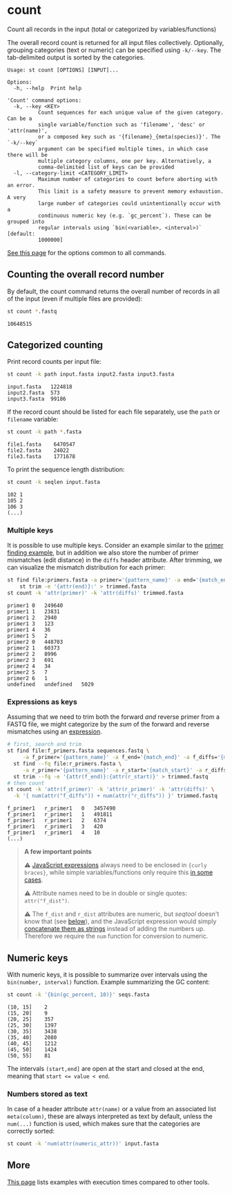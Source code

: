 # count
Count all records in the input (total or categorized by variables/functions)


The overall record count is returned for all input files collectively.
Optionally, grouping categories (text or numeric) can be specified using
`-k/--key`. The tab-delimited output is sorted by the categories.


```
Usage: st count [OPTIONS] [INPUT]...

Options:
  -h, --help  Print help

'Count' command options:
  -k, --key <KEY>
          Count sequences for each unique value of the given category. Can be a
          single variable/function such as 'filename', 'desc' or 'attr(name)',
          or a composed key such as '{filename}_{meta(species)}'. The `-k/--key`
          argument can be specified multiple times, in which case there will be
          multiple category columns, one per key. Alternatively, a
          comma-delimited list of keys can be provided
  -l, --category-limit <CATEGORY_LIMIT>
          Maximum number of categories to count before aborting with an error.
          This limit is a safety measure to prevent memory exhaustion. A very
          large number of categories could unintentionally occur with a
          condinuous numeric key (e.g. `gc_percent`). These can be grouped into
          regular intervals using `bin(<variable>, <interval>)` [default:
          1000000]
```
[See this page](opts.md) for the options common to all commands.

## Counting the overall record number

By default, the count command returns the overall number of records in all
of the input (even if multiple files are provided):

```bash
st count *.fastq
```

```
10648515
```

## Categorized counting


Print record counts per input file:

```bash
st count -k path input.fasta input2.fasta input3.fasta
```

```
input.fasta   1224818
input2.fasta  573
input3.fasta  99186
```

If the record count should be listed for each file separately, use the `path` or `filename`
variable:

```bash
st count -k path *.fasta
```
```
file1.fasta    6470547
file2.fasta    24022
file3.fasta    1771678
```

To print the sequence length distribution:

```bash
st count -k seqlen input.fasta
```
```
102 1
105 2
106 3
(...)
```

### Multiple keys

It is possible to use multiple keys.
Consider an example similar to the [primer finding example](find.md#multiple-patterns),
but in addition we also store the number of primer mismatches (edit distance)
in the `diffs` header attribute.
After trimming, we can visualize the mismatch distribution for each primer:

```bash
st find file:primers.fasta -a primer='{pattern_name}' -a end='{match_end}' -a diffs='{match_diffs}' sequences.fasta |
    st trim -e '{attr(end)}:' > trimmed.fasta
st count -k 'attr(primer)' -k 'attr(diffs)' trimmed.fasta
```
```
primer1	0	249640
primer1	1	23831
primer1	2	2940
primer1	3	123
primer1	4	36
primer1	5	2
primer2	0	448703
primer2	1	60373
primer2	2	8996
primer2	3	691
primer2	4	34
primer2	5	7
primer2	6	1
undefined	undefined	5029
```

### Expressions as keys

Assuming that we need to trim both the forward *and* reverse primer from a FASTQ
file, we might categorize by the *sum* of the forward and reverse mismatches
using an [expression](expressions.md).

```bash
# first, search and trim
st find file:f_primers.fasta sequences.fastq \
     -a f_primer='{pattern_name}' -a f_end='{match_end}' -a f_diffs='{match_diffs}' |
  st find --fq file:r_primers.fasta \
     -a r_primer='{pattern_name}' -a r_start='{match_start}' -a r_diffs='{match_diffs}' |
  st trim --fq -e '{attr(f_end)}:{attr(r_start)}' > trimmed.fastq
# then count
st count -k 'attr(f_primer)' -k 'attr(r_primer)' -k 'attr(diffs)' \
  -k '{ num(attr("f_diffs")) + num(attr("r_diffs")) }' trimmed.fastq
```
```
f_primer1	r_primer1	0	3457490
f_primer1	r_primer1	1	491811
f_primer1	r_primer1	2	6374
f_primer1	r_primer1	3	420
f_primer1	r_primer1	4	10
(...)
```

> **A few important points**
>
> ⚠ [JavaScript expressions](expressions.md) always need to be enclosed in
> `{curly braces}`, while simple variables/functions only require this
>  [in some cases](variables.md#use-of-braces).
>
> ⚠ Attribute names need to be in double or single quotes: `attr("f_dist")`.
>
> ⚠ The `f_dist` and `r_dist` attributes are numeric, but *seqtool* doesn't know
> that (see [below](#numbers-stored-as-text)), and the JavaScript expression would simply
> [concatenate them as strings](https://developer.mozilla.org/en-US/docs/Web/JavaScript/Language_overview#strings)
> instead of adding the numbers up. Therefore we require the `num` function
> for conversion to numeric.

## Numeric keys

With numeric keys, it is possible to summarize over intervals using the 
`bin(number, interval)` function. Example summarizing the GC content:

```bash
st count -k '{bin(gc_percent, 10)}' seqs.fasta
```
```
(10, 15]    2
(15, 20]    9
(20, 25]    357
(25, 30]    1397
(30, 35]    3438
(35, 40]    2080
(40, 45]    1212
(45, 50]    1424
(50, 55]    81
```

The intervals `(start,end]` are open at the start and
closed at the end, meaning that
`start <= value < end`.

### Numbers stored as text

In case of a header attribute `attr(name)` or a value from
an associated list `meta(column)`, these are always interpreted
as text by default, unless the `num(...)` function is used,
which makes sure that the categories are correctly sorted:

```bash
st count -k 'num(attr(numeric_attr))' input.fasta
```

## More

[This page](comparison.md#count) lists examples with execution times compared
to other tools.

